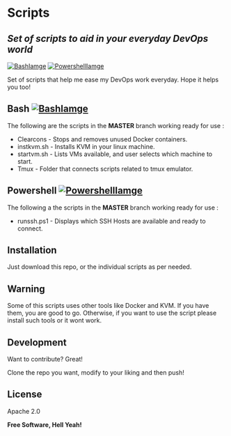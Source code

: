 # Scripts
## _Set of scripts to aid in your everyday DevOps world_

 [![BashIamge](https://github.com/Andres-CS/scripts/blob/master/Images/bash.png)](https://www.gnu.org/software/bash/)
 [![PowershellIamge](https://github.com/Andres-CS/scripts/blob/master/Images/powershell.png)](https://docs.microsoft.com/en-us/powershell/) 

Set of scripts that help me ease my DevOps work everyday.
Hope it helps you too! 

## Bash  [![BashIamge](https://github.com/Andres-CS/scripts/blob/master/Images/bash.png)](https://www.gnu.org/software/bash/)
The following are the scripts in the **MASTER**  branch working ready for use :

- Clearcons - Stops and removes unused Docker containers.
- instkvm.sh - Installs KVM in your linux machine.
- startvm.sh - Lists VMs available, and user selects which machine to start.
- Tmux - Folder that connects scripts related to tmux emulator.

## Powershell  [![PowershellIamge](https://github.com/Andres-CS/scripts/blob/master/Images/powershell.png)](https://docs.microsoft.com/en-us/powershell/) 
The following a the scripts in the **MASTER**  branch working ready for use :

- runssh.ps1 - Displays which SSH Hosts are available and ready to connect. 

## Installation

Just download this repo, or the individual scripts as per needed.

## Warning

Some of this scripts uses other tools like Docker and KVM. 
If you have them, you are good to go.
Otherwise, if you want to use the script please install such tools or it wont work.

## Development

Want to contribute? Great!

Clone the repo you want, modify to your liking and then push! 

## License

Apache 2.0

**Free Software, Hell Yeah!**